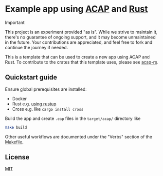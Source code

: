 # Example app using [ACAP] and [Rust]

> [!IMPORTANT]
> This project is an experiment provided "as is".
> While we strive to maintain it, there's no guarantee of ongoing support, and it may become unmaintained in the future.
> Your contributions are appreciated, and feel free to fork and continue the journey if needed.

This is a template that can be used to create a new app using ACAP and Rust.
To contribute to the crates that this template uses, please see [acap-rs](https://github.com/AxisCommunications/acap-rs).

## Quickstart guide

Ensure global prerequisites are installed:

* Docker
* Rust e.g. [using rustup](https://www.rust-lang.org/tools/install)
* Cross e.g. like `cargo install cross`

Build the app and create `.eap` files in the `target/acap/` directory like

```sh
make build
```

Other useful workflows are documented under the "Verbs" section of the [Makefile](./Makefile).

## License

[MIT](LICENSE)

[ACAP]: https://axiscommunications.github.io/acap-documentation/
[Rust]: https://doc.rust-lang.org/
